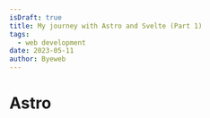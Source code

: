 ```yaml
---
isDraft: true
title: My journey with Astro and Svelte (Part 1)
tags:
  - web development
date: 2023-05-11
author: Byeweb
---
```


# Astro
